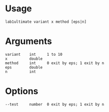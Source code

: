 # Usage
    lab1ultimate variant x method [eps|n]

# Arguments
    variant    int     1 to 10
    x          double
    method     int     0 exit by eps; 1 exit by n
    eps        double
    n          int
# Options
    --test     number  0 exit by eps; 1 exit by n
